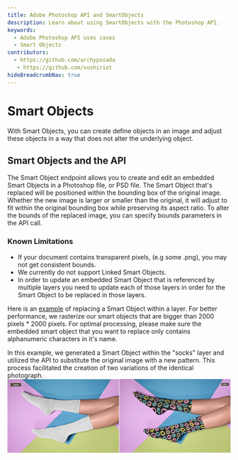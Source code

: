 ```yaml
---
title: Adobe Photoshop API and SmartObjects
description: Learn about using SmartObjects with the Photoshop API.
keywords:
  - Adobe Photoshop API uses cases
  - Smart Objects
contributors:
  - https://github.com/archyposada
   - https://github.com/sushiriot
hideBreadcrumbNav: true
---
```


# Smart Objects

With Smart Objects, you can create define objects in an image and adjust these objects in a way that does not alter the underlying object.

## Smart Objects and the API

The Smart Object endpoint allows you to create and edit an embedded Smart Objects in a Photoshop file, or PSD file. The Smart Object that's replaced will be positioned within the bounding box of the original image. Whether the new image is larger or smaller than the original, it will adjust to fit within the original bounding box while preserving its aspect ratio. To alter the bounds of the replaced image, you can specify bounds parameters in the API call.

### Known Limitations

* If your document contains transparent pixels, (e.g some .png), you may not get consistent bounds.
* We currently do not support Linked Smart Objects.
* In order to update an embedded Smart Object that is referenced by multiple layers you need to update each of those layers in order for the Smart Object to be replaced in those layers.

Here is an [example](../code-sample/index.md#replacing-a-smartobject) of replacing a Smart Object within a layer.
For better performance, we rasterize our smart objects that are bigger than  2000 pixels * 2000 pixels.
For optimal processing, please make sure the embedded smart object that you want to replace only contains alphanumeric characters in it's name.

In this example, we generated a Smart Object within the "socks" layer and utilized the API to substitute the original image with a new pattern. This process facilitated the creation of two variations of the identical photograph.
![alt image](./smartobject_example.png?raw=true "Original Image")
